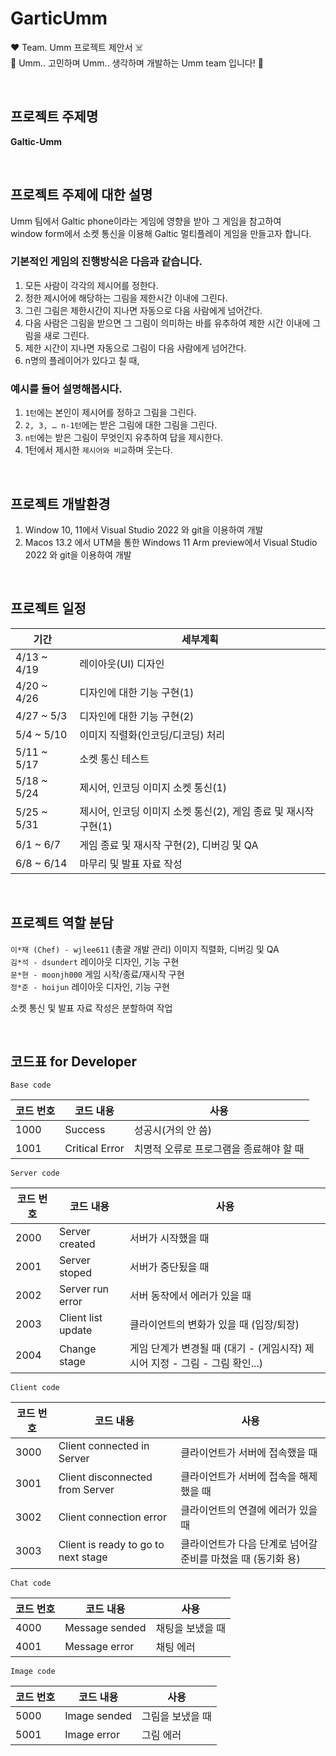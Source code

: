 # GarticUmm

♥️ Team. Umm 프로젝트 제안서 ☠️\
🌸 Umm.. 고민하며 Umm.. 생각하며 개발하는 Umm team 입니다! 🌼

</br>

## 프로젝트 주제명

**Galtic-Umm**

</br>

## 프로젝트 주제에 대한 설명

Umm 팀에서 Galtic phone이라는 게임에 영향을 받아 그 게임을 참고하여\
window form에서 소켓 통신을 이용해 Galtic 멀티플레이 게임을 만들고자 합니다.

### 기본적인 게임의 진행방식은 다음과 같습니다.

1.	모든 사람이 각각의 제시어를 정한다.
2.	정한 제시어에 해당하는 그림을 제한시간 이내에 그린다.
3.	그린 그림은 제한시간이 지나면 자동으로 다음 사람에게 넘어간다.
4.	다음 사람은 그림을 받으면 그 그림이 의미하는 바를 유추하여
제한 시간 이내에 그림을 새로 그린다.
5.	제한 시간이 지나면 자동으로 그림이 다음 사람에게 넘어간다.
6.	n명의 플레이어가 있다고 칠 때,

### 예시를 들어 설명해봅시다.

1. `1턴`에는 본인이 제시어를 정하고 그림을 그린다.
2. `2, 3, … n-1턴`에는 받은 그림에 대한 그림을 그린다.
3. `n턴`에는 받은 그림이 무엇인지 유추하여 답을 제시한다.
4. 1턴에서 제시한 `제시어와 비교`하며 웃는다.

</br>

## 프로젝트 개발환경
1.	Window 10, 11에서 Visual Studio 2022 와 git을 이용하여 개발
2.	Macos 13.2 에서 UTM을 통한 Windows 11 Arm preview에서 Visual Studio 2022 와 git을 이용하여 개발

</br>

## 프로젝트 일정

| 기간 | 세부계획 |
|---|---|
| 4/13 ~ 4/19 |	레이아웃(UI) 디자인 |
| 4/20 ~ 4/26 |	디자인에 대한 기능 구현(1) |
| 4/27 ~ 5/3 | 디자인에 대한 기능 구현(2) |
| 5/4 ~ 5/10 | 이미지 직렬화(인코딩/디코딩) 처리 |
| 5/11 ~ 5/17 | 소켓 통신 테스트 |
| 5/18 ~ 5/24 | 제시어, 인코딩 이미지 소켓 통신(1) |
| 5/25 ~ 5/31 | 제시어, 인코딩 이미지 소켓 통신(2), 게임 종료 및 재시작 구현(1) |
| 6/1 ~ 6/7 | 게임 종료 및 재시작 구현(2), 디버깅 및 QA |
| 6/8 ~ 6/14 | 마무리 및 발표 자료 작성 |

</br>

## 프로젝트 역할 분담

`이*재 (Chef) - wjlee611` (총괄 개발 관리) 이미지 직렬화, 디버깅 및 QA\
`김*석 - dsundert` 레이아웃 디자인, 기능 구현\
`문*현 - moonjh000` 게임 시작/종료/재시작 구현\
`정*준 - hoijun` 레이아웃 디자인, 기능 구현

소켓 통신 및 발표 자료 작성은 분할하여 작업

</br>

## 코드표 for Developer

`Base code`

| 코드 번호 | 코드 내용 | 사용 |
|---|---|---|
| 1000 | Success | 성공시(거의 안 씀) |
| 1001 | Critical Error | 치명적 오류로 프로그램을 종료해야 할 때 |

`Server code`

| 코드 번호 | 코드 내용 | 사용 |
|---|---|---|
| 2000 | Server created | 서버가 시작했을 때 |
| 2001 | Server stoped | 서버가 중단됬을 때 |
| 2002 | Server run error | 서버 동작에서 에러가 있을 때 |
| 2003 | Client list update | 클라이언트의 변화가 있을 때 (입장/퇴장) |
| 2004 | Change stage | 게임 단계가 변경될 때 (대기 - (게임시작) 제시어 지정 - 그림 - 그림 확인...) |

`Client code`

| 코드 번호 | 코드 내용 | 사용 |
|---|---|---|
| 3000 | Client connected in Server | 클라이언트가 서버에 접속했을 때 |
| 3001 | Client disconnected from Server | 클라이언트가 서버에 접속을 해제했을 때 |
| 3002 | Client connection error | 클라이언트의 연결에 에러가 있을 때 |
| 3003 | Client is ready to go to next stage | 클라이언트가 다음 단계로 넘어갈 준비를 마쳤을 때 (동기화 용) |

`Chat code`

| 코드 번호 | 코드 내용 | 사용 |
|---|---|---|
| 4000 | Message sended | 채팅을 보냈을 때 |
| 4001 | Message error | 채팅 에러 |

`Image code`

| 코드 번호 | 코드 내용 | 사용 |
|---|---|---|
| 5000 | Image sended | 그림을 보냈을 때 |
| 5001 | Image error | 그림 에러 |
